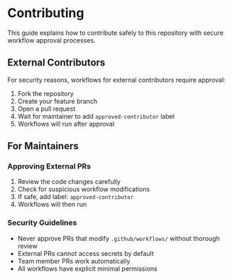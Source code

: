 # Contributing

This guide explains how to contribute safely to this repository with secure workflow approval processes.

## External Contributors

For security reasons, workflows for external contributors require approval:

1. Fork the repository
2. Create your feature branch
3. Open a pull request
4. Wait for maintainer to add `approved-contributor` label
5. Workflows will run after approval

## For Maintainers

### Approving External PRs

1. Review the code changes carefully
2. Check for suspicious workflow modifications
3. If safe, add label: `approved-contributor`
4. Workflows will then run

### Security Guidelines

- Never approve PRs that modify `.github/workflows/` without thorough review
- External PRs cannot access secrets by default
- Team member PRs work automatically
- All workflows have explicit minimal permissions

